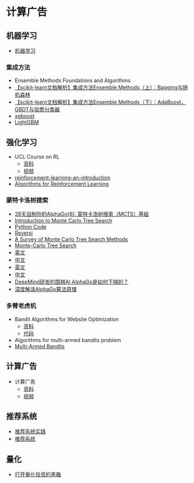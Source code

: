 # 计算广告

## 机器学习

- [机器学习](https://morvanzhou.github.io/tutorials/machine-learning/)

### 集成方法

- Ensemble Methods Foundations and Algorithms
- [【scikit-learn文档解析】集成方法Ensemble Methods（上）：Bagging与随机森林](https://zhuanlan.zhihu.com/p/26683576)
- [【scikit-learn文档解析】集成方法Ensemble Methods（下）：AdaBoost，GBDT与投票分类器](https://zhuanlan.zhihu.com/p/26704531)
- [xgboost](https://github.com/dmlc/xgboost)
- [LightGBM](https://github.com/Microsoft/LightGBM)

## 强化学习

- UCL Course on RL
  - [资料](http://www0.cs.ucl.ac.uk/staff/d.silver/web/Teaching.html)
  - [视频](https://www.bilibili.com/video/av8912293/)
- [reinforcement-learning-an-introduction](https://github.com/ShangtongZhang/reinforcement-learning-an-introduction)
- [Algorithms for Reinforcement Learning](https://sites.ualberta.ca/~szepesva/papers/RLAlgsInMDPs.pdf)

### 蒙特卡洛树搜索

- [28天自制你的AlphaGo(6): 蒙特卡洛树搜索（MCTS）基础](https://zhuanlan.zhihu.com/p/25345778)
- [Introduction to Monte Carlo Tree Search](http://jeffbradberry.com/posts/2015/09/intro-to-monte-carlo-tree-search/)
- [Python Code](http://mcts.ai/code/python.html)
- [Reversi](https://github.com/ZongzongLin/Reversi/blob/master/reversi.py)
- [A Survey of Monte Carlo Tree Search Methods](http://www.cameronius.com/cv/mcts-survey-master.pdf)
- [Monte-Carlo Tree Search](https://project.dke.maastrichtuniversity.nl/games/files/phd/Chaslot_thesis.pdf)
- [英文](https://github.com/im-iron-man/computational-advertising/blob/master/MCTS/Mastering%20the%20Game%20of%20Go%20with%20Deep%20Neural%20Networks%20and%20Tree%20Search.pdf)
- [中文](http://blog.csdn.net/u013390476/article/details/50925347)
- [英文](https://github.com/im-iron-man/computational-advertising/blob/master/MCTS/Mastering%20the%20game%20of%20Go%20without%20human%20knowledge.pdf)
- [中文](https://zhuanlan.zhihu.com/p/30263585)
- [DeepMind研发的围棋AI AlphaGo是如何下棋的？](https://www.zhihu.com/question/41176911/answer/90118097)
- [深度解读AlphaGo算法原理](http://blog.csdn.net/songrotek/article/details/51065143)

### 多臂老虎机

- Bandit Algorithms for Website Optimization
  - [资料](https://book.douban.com/subject/20112875/)
  - [代码](https://github.com/johnmyleswhite/BanditsBook)
- Algorithms for multi-armed bandits problem
- [Multi-Armed Bandits](https://dataorigami.net/blogs/napkin-folding/79031811-multi-armed-bandits)

## 计算广告

- 计算广告
  - [资料](https://book.douban.com/subject/26596778/)
  - [视频](https://study.163.com/course/courseMain.htm?courseId=321007)
  
## 推荐系统
  
- [推荐系统实践](https://book.douban.com/subject/10769749/)
- [推荐系统](https://book.douban.com/subject/24746415/)

## 量化

- [打开量化投资的黑箱](https://book.douban.com/subject/10528799/)